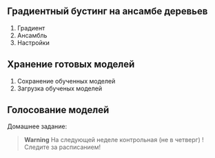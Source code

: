 ## Градиентный бустинг на ансамбе деревьев

1. Градиент
2. Ансамбль
3. Настройки

## Хранение готовых моделей

1. Сохранение обученных моделей
2. Загрузка обученых моделей

## Голосование моделей


Домашнее задание:

>**Warning** На следующей неделе контрольная (не в четверг) ! Следите за расписанием!
